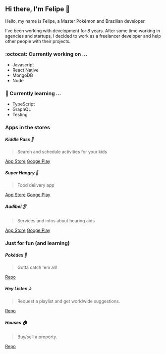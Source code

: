 ## Hi there, I'm Felipe 👋

Hello, my name is Felipe, a Master Pokémon and Brazilian developer.

I've been working with development for 8 years.
After some time working in agencies and startups, I decided to work as a freelancer developer and help other people with their projects.

### :octocat: Currently working on ...
* Javascript
* React Native
* MongoDB
* Node

### :eyes: Currently learning ...
* TypeScript
* GraphQL
* Testing

### Apps in the stores

##### Kiddle Pass :rocket:

> Search and schedule activities for your kids

[App Store](https://apps.apple.com/br/app/kiddle-pass/id1470165981)
[Googe Play](https://play.google.com/store/apps/details?id=br.com.kiddlepass.newapp)


##### Super Hangry :stew:
> Food delivery app

[App Store](https://apps.apple.com/br/app/super-hangry/id1529812961)
[Googe Play](https://play.google.com/store/apps/details?id=com.superhangry)


##### Audibel :ear:
> Services and infos about hearing aids

[App Store](https://apps.apple.com/br/app/audibel/id1488480904)
[Googe Play](https://play.google.com/store/apps/details?id=br.com.audibel.audibel)

### Just for fun (and learning)

##### Pokédex :space_invader:
> Gotta catch 'em all!

[Repo](http://github.com)

##### Hey Listen :notes:
> Request a playlist and get worldwide suggestions.

[Repo](http://github.com)

##### Houses :house:
> Buy/sell a property.

[Repo](http://github.com)





<!--
**f-felicio/f-felicio** is a ✨ _special_ ✨ repository because its `README.md` (this file) appears on your GitHub profile.
### 

- 🔭 I’m currently working on ...
- 🌱 I’m currently learning ...
- 👯 I’m looking to collaborate on ...
- 🤔 I’m looking for help with ...
- 💬 Ask me about ...
- 📫 How to reach me: ...
- 😄 Pronouns: ...
- ⚡ Fun fact: ...
-->
